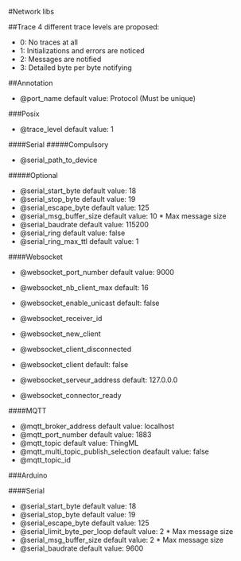 #Network libs

##Trace
4 different trace levels are proposed:
* 0: No traces at all
* 1: Initializations and errors are noticed
* 2: Messages are notified
* 3: Detailed byte per byte notifying

##Annotation 
* @port_name default value: Protocol (Must be unique)

###Posix
* @trace_level default value: 1

####Serial
#####Compulsory
* @serial_path_to_device

#####Optional
* @serial_start_byte default value: 18
* @serial_stop_byte default value: 19
* @serial_escape_byte default value: 125
* @serial_msg_buffer_size default value: 10 * Max message size
* @serial_baudrate default value: 115200
* @serial_ring default value: false
* @serial_ring_max_ttl default value: 1

####Websocket
* @websocket_port_number default value: 9000
* @websocket_nb_client_max default: 16
* @websocket_enable_unicast default: false
* @websocket_receiver_id
* @websocket_new_client
* @websocket_client_disconnected

* @websocket_client default: false
* @websocket_serveur_address default: 127.0.0.0
* @websocket_connector_ready

####MQTT
* @mqtt_broker_address default value: localhost
* @mqtt_port_number default value: 1883
* @mqtt_topic default value: ThingML
* @mqtt_multi_topic_publish_selection deafault value: false
* @mqtt_topic_id

###Arduino

####Serial
* @serial_start_byte default value: 18
* @serial_stop_byte default value: 19
* @serial_escape_byte default value: 125
* @serial_limit_byte_per_loop default value: 2 * Max message size
* @serial_msg_buffer_size default value: 2 * Max message size
* @serial_baudrate default value: 9600
